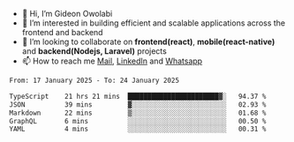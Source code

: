 - 👋 Hi, I’m Gideon Owolabi
- 👀 I’m interested in building efficient and scalable applications across the frontend and backend
- 💞️ I’m looking to collaborate on <b>frontend(react)</b>, <b>mobile(react-native)</b> and <b>backend(Nodejs, Laravel)</b> projects
- 📫 How to reach me <a href="mailto:gideoniyin2021@gmail.com">Mail</a>, <a href="https://www.linkedin.com/in/gideon-owolabi-9b667a232/">LinkedIn</a> and <a href="https://wa.me/2348055377085">Whatsapp</a>

<!---
gude1/gude1 is a ✨ special ✨ repository because its `README.md` (this file) appears on your GitHub profile.
You can click the Preview link to take a look at your changes.
--->

<!--START_SECTION:waka-->

```txt
From: 17 January 2025 - To: 24 January 2025

TypeScript    21 hrs 21 mins  ███████████████████████▓░   94.37 %
JSON          39 mins         ▓░░░░░░░░░░░░░░░░░░░░░░░░   02.93 %
Markdown      22 mins         ▒░░░░░░░░░░░░░░░░░░░░░░░░   01.68 %
GraphQL       6 mins          ░░░░░░░░░░░░░░░░░░░░░░░░░   00.50 %
YAML          4 mins          ░░░░░░░░░░░░░░░░░░░░░░░░░   00.31 %
```

<!--END_SECTION:waka-->
